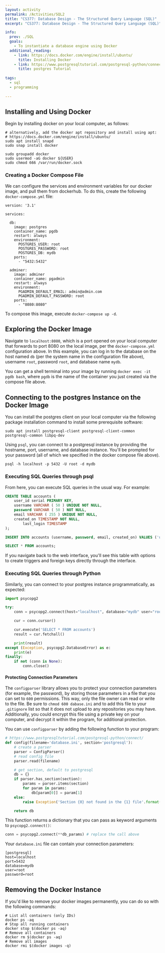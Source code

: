 ```yaml
---
layout: activity
permalink: /Activities/SQL2
title: "CS377: Database Design - The Structured Query Language (SQL)"
excerpt: "CS377: Database Design - The Structured Query Language (SQL)"

info:
  prev: ./SQL
  goals: 
    - To instantiate a database engine using Docker
  additional_reading:
    - link: https://docs.docker.com/engine/install/ubuntu/
      title: Installing Docker
    - link: https://www.postgresqltutorial.com/postgresql-python/connect/
      title: postgres Tutorial
      
tags:
  - sql  
  - programming
  
---
```


## Installing and Using Docker

Begin by installing docker on your local computer, as follows:

```
# alternatively, add the docker apt repository and install using apt: 
# https://docs.docker.com/engine/install/ubuntu/
sudo apt install snapd
sudo snap install docker

sudo groupadd docker
sudo usermod -aG docker ${USER}
sudo chmod 666 /var/run/docker.sock
```

### Creating a Docker Compose File

We can configure the services and environment variables for our docker image, and pull them from dockerhub.  To do this, create the following `docker-compose.yml` file:

```
version: '3.1'

services:

  db:
    image: postgres
    container_name: pgdb
    restart: always
    environment:
      POSTGRES_USER: root
      POSTGRES_PASSWORD: root
      POSTGRES_DB: mydb
    ports:
      - "5432:5432"

  adminer:
    image: adminer
    container_name: pgadmin
    restart: always
    environment:
      PGADMIN_DEFAULT_EMAIL: admin@admin.com
      PGADMIN_DEFAULT_PASSWORD: root
    ports:
      - "8080:8080"
```

To compose this image, execute `docker-compose up -d`.

## Exploring the Docker Image

Navigate to `localhost:8080`, which is a port opened on your local computer that forwards to port 8080 on the local image, per the `docker-compose.yml` configuration above.  In this example, you can log in to the database on the host named `db` (per the system name in the configuration file above), username `root`, password `root`, and database name `mydb`.

You can get a shell terminal into your image by running `docker exec -it pgdb bash`, where `pgdb` is the name of the container you just created via the compose file above.

## Connecting to the postgres Instance on the Docker Image

You can install the postgres client on your local computer via the following package installation command to install some prerequisite software:

```
sudo apt install postgresql-client postgresql-client-common postgresql-common libpq-dev
```

Using `psql`, you can connect to a postgresql instance by providing the hostname, port, username, and database instance.  You'll be prompted for your password (all of which we specified in the docker compose file above).

```
psql -h localhost -p 5432 -U root -d mydb
```

### Executing SQL Queries through psql

From here, you can execute SQL queries in the usual way.  For example:

```sql
CREATE TABLE accounts (
	user_id serial PRIMARY KEY,
	username VARCHAR ( 50 ) UNIQUE NOT NULL,
	password VARCHAR ( 50 ) NOT NULL,
	email VARCHAR ( 255 ) UNIQUE NOT NULL,
	created_on TIMESTAMP NOT NULL,
        last_login TIMESTAMP 
);

INSERT INTO accounts (username, password, email, created_on) VALUES ('user', 'pass', 'user@user.com', '10/16/2023');

SELECT * FROM accounts;
```

If you navigate back to the web interface, you'll see this table with options to create triggers and foreign keys directly through the interface.

### Executing SQL Queries through Python

Similarly, you can connect to your postgres instance programmatically, as expected:

```python
import psycopg2

try:
    conn = psycopg2.connect(host="localhost", database="mydb" user="root" password="root", port=5432)

    cur = conn.cursor()

    cur.execute('SELECT * FROM accounts')
    result = cur.fetchall()

    print(result)
except (Exception, psycopg2.DatabaseError) as e:
    print(e)
finally:
    if not (conn is None):
        conn.close()
```

#### Protecting Connection Parameters

The `configparser` library allows you to protect your connection parameters (for example, the password), by storing those parameters in a file that you can set to `600` permissions.  This way, only the file owner can read or write to the file.  Be sure to `chmod 600 dabase.ini` and to add this file to your `.gitignore` list so that it does not upload to any repositories you may have.  Additionally, you could encrypt this file using a private key on your computer, and decrypt it within the program, for additional protection.

You can use `configparser` by adding the following function to your program:

```python
# https://www.postgresqltutorial.com/postgresql-python/connect/
def config(filename='database.ini', section='postgresql'):
    # create a parser
    parser = ConfigParser()
    # read config file
    parser.read(filename)

    # get section, default to postgresql
    db = {}
    if parser.has_section(section):
        params = parser.items(section)
        for param in params:
            db[param[0]] = param[1]
    else:
        raise Exception('Section {0} not found in the {1} file'.format(section, filename))

    return db
```

This function returns a dictionary that you can pass as keyword arguments to `psycopg2.connect()`:

```python
conn = psycopg2.connect(**db_params) # replace the call above
```

Your `database.ini` file can contain your connection parameters:

```
[postgresql]
host=localhost
port=5432
database=mydb
user=root
password=root
```

## Removing the Docker Instance

If you'd like to remove your docker images permanently, you can do so with the following commands:

```
# List all containers (only IDs)
docker ps -aq
# Stop all running containers
docker stop $(docker ps -aq)
# Remove all containers
docker rm $(docker ps -aq)
# Remove all images
docker rmi $(docker images -q)
```